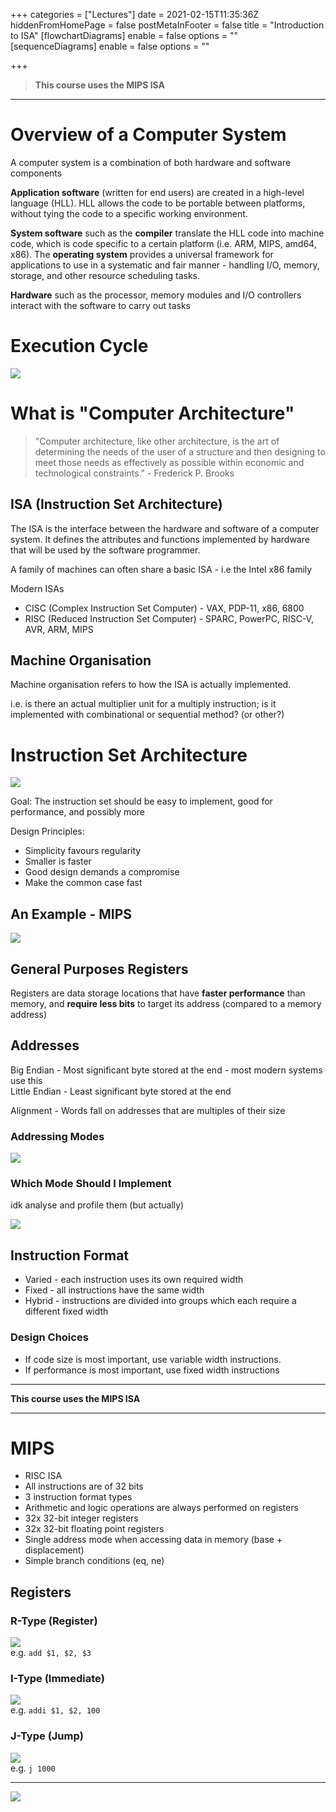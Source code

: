 +++
categories = ["Lectures"]
date = 2021-02-15T11:35:36Z
hiddenFromHomePage = false
postMetaInFooter = false
title = "Introduction to ISA"
[flowchartDiagrams]
enable = false
options = ""
[sequenceDiagrams]
enable = false
options = ""

+++
> **This course uses the MIPS ISA**

***

# Overview of a Computer System

A computer system is a combination of both hardware and software components

**Application software** (written for end users) are created in a high-level language (HLL). HLL allows the code to be portable between platforms, without tying the code to a specific working environment.

**System software** such as the **compiler** translate the HLL code into machine code, which is code specific to a certain platform (i.e. ARM, MIPS, amd64, x86). The **operating system** provides a universal framework for applications to use in a systematic and fair manner - handling I/O, memory, storage, and other resource scheduling tasks.

**Hardware** such as the processor, memory modules and I/O controllers interact with the software to carry out tasks

# Execution Cycle

![](/uploads/snipaste_2021-02-18_02-26-40.png)

# What is "Computer Architecture"

> "Computer architecture, like other architecture, is the art of determining the needs of the user of a structure and then designing to meet those needs as effectively as possible within economic and technological constraints." - Frederick P. Brooks

## ISA (Instruction Set Architecture)

The ISA is the interface between the hardware and software of a computer system. It defines the attributes and functions implemented by hardware that will be used by the software programmer.

A family of machines can often share a basic ISA - i.e the Intel x86 family

Modern ISAs

* CISC (Complex Instruction Set Computer) - VAX, PDP-11, x86, 6800
* RISC (Reduced Instruction Set Computer) - SPARC, PowerPC, RISC-V, AVR, ARM, MIPS

## Machine Organisation

Machine organisation refers to how the ISA is actually implemented.

i.e. is there an actual multiplier unit for a multiply instruction; is it implemented with combinational or sequential method? (or other?)

# Instruction Set Architecture

![](/uploads/snipaste_2021-02-18_02-27-30.png)

Goal: The instruction set should be easy to implement, good for performance, and possibly more

Design Principles:

* Simplicity favours regularity
* Smaller is faster
* Good design demands a compromise
* Make the common case fast

## An Example - MIPS

![](/uploads/snipaste_2021-02-18_02-30-12.png)

## General Purposes Registers

Registers are data storage locations that have **faster performance** than memory, and **require less bits** to target its address (compared to a memory address)

## Addresses

Big Endian - Most significant byte stored at the end - most modern systems use this  
Little Endian - Least significant byte stored at the end

Alignment - Words fall on addresses that are multiples of their size

### Addressing Modes

![](/uploads/snipaste_2021-02-18_02-54-14.png)

### Which Mode Should I Implement

idk analyse and profile them (but actually)

![](/uploads/snipaste_2021-02-18_02-58-44.png)

## Instruction Format

* Varied - each instruction uses its own required width
* Fixed - all instructions have the same width
* Hybrid - instructions are divided into groups which each require a different fixed width

### Design Choices

* If code size is most important, use variable width instructions.
* If performance is most important, use fixed width instructions

***

**This course uses the MIPS ISA**

***

# MIPS

* RISC ISA
* All instructions are of 32 bits
* 3 instruction format types
* Arithmetic and logic operations are always performed on registers
* 32x 32-bit integer registers
* 32x 32-bit floating point registers
* Single address mode when accessing data in memory (base + displacement)
* Simple branch conditions (eq, ne)

## Registers

### R-Type (Register)

![](/uploads/snipaste_2021-02-18_03-40-55.png)  
e.g. `add $1, $2, $3`

### I-Type (Immediate)

![](/uploads/snipaste_2021-02-18_03-40-58.png)  
e.g. `addi $1, $2, 100`

### J-Type (Jump)

![](/uploads/snipaste_2021-02-18_03-41-01.png)  
e.g. `j 1000`

***

![](/uploads/snipaste_2021-02-18_03-43-49.png)
